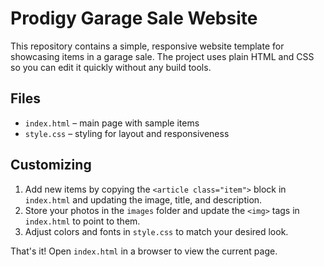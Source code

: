 # Prodigy Garage Sale Website

This repository contains a simple, responsive website template for showcasing items in a garage sale. The project uses plain HTML and CSS so you can edit it quickly without any build tools.

## Files
- `index.html` – main page with sample items
- `style.css` – styling for layout and responsiveness

## Customizing
1. Add new items by copying the `<article class="item">` block in `index.html` and updating the image, title, and description.
2. Store your photos in the `images` folder and update the `<img>` tags in `index.html` to point to them.
3. Adjust colors and fonts in `style.css` to match your desired look.

That's it! Open `index.html` in a browser to view the current page.
